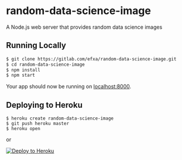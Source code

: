 # random-data-science-image

A Node.js web server that provides random data science images

## Running Locally

```sh
$ git clone https://gitlab.com/efxa/random-data-science-image.git
$ cd random-data-science-image
$ npm install
$ npm start
```

Your app should now be running on [localhost:8000](http://localhost:8000/).

## Deploying to Heroku

```
$ heroku create random-data-science-image
$ git push heroku master
$ heroku open
```
or

[![Deploy to Heroku](https://www.herokucdn.com/deploy/button.png)](https://heroku.com/deploy)